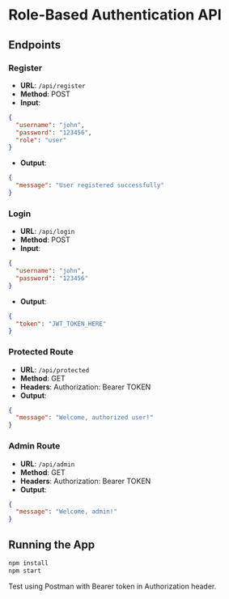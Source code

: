 # Role-Based Authentication API

## Endpoints

### Register
- **URL**: `/api/register`
- **Method**: POST
- **Input**:
```json
{
  "username": "john",
  "password": "123456",
  "role": "user"
}
```
- **Output**:
```json
{
  "message": "User registered successfully"
}
```

### Login
- **URL**: `/api/login`
- **Method**: POST
- **Input**:
```json
{
  "username": "john",
  "password": "123456"
}
```
- **Output**:
```json
{
  "token": "JWT_TOKEN_HERE"
}
```

### Protected Route
- **URL**: `/api/protected`
- **Method**: GET
- **Headers**: Authorization: Bearer TOKEN
- **Output**:
```json
{
  "message": "Welcome, authorized user!"
}
```

### Admin Route
- **URL**: `/api/admin`
- **Method**: GET
- **Headers**: Authorization: Bearer TOKEN
- **Output**:
```json
{
  "message": "Welcome, admin!"
}
```

## Running the App
```bash
npm install
npm start
```

Test using Postman with Bearer token in Authorization header.